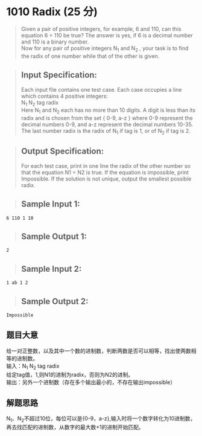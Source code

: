 # 1010 Radix (25 分)
> Given a pair of positive integers, for example, 6 and 110, can this equation 6 = 110 be true? The answer is yes, if 6 is a decimal number and 110 is a binary number.  
> Now for any pair of positive integers N<sub>1</sub>​​  and N<sub>2</sub>​​ , your task is to find the radix of one number while that of the other is given.

> ## Input Specification:
> Each input file contains one test case. Each case occupies a line which contains 4 positive integers:  
> N<sub>1</sub> N<sub>2</sub> tag radix  
> Here N<sub>1</sub> and N<sub>2</sub> each has no more than 10 digits. A digit is less than its radix and is chosen from the set { 0-9, a-z } where 0-9 represent the decimal numbers 0-9, and a-z represent the decimal numbers 10-35. The last number radix is the radix of N<sub>1</sub> if tag is 1, or of N<sub>2</sub> if tag is 2.

> ## Output Specification:
> For each test case, print in one line the radix of the other number so that the equation N1 = N2 is true. If the equation is impossible, print Impossible. If the solution is not unique, output the smallest possible radix.

> ## Sample Input 1:
```
6 110 1 10
```
> ## Sample Output 1:
```
2
```
> ## Sample Input 2:
```
1 ab 1 2
```
> ## Sample Output 2:
```
Impossible
```
## 题目大意
给一对正整数，以及其中一个数的进制数，判断两数是否可以相等，找出使两数相等的进制数。  
输入：N<sub>1</sub> N<sub>2</sub> tag radix  
给定tag值，1,则N1的进制为radix，否则为N2的进制。  
输出：另外一个进制数（存在多个输出最小的，不存在输出impossible）
## 解题思路
N<sub>1</sub>、N<sub>2</sub>不超过10位，每位可以是{0-9，a-z},输入时将一个数字转化为10进制数，再去找匹配的进制数，从数字的最大数+1的进制开始匹配。